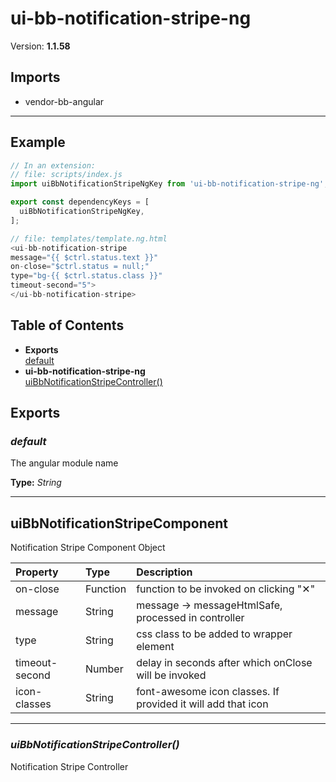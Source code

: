 # ui-bb-notification-stripe-ng


Version: **1.1.58**


## Imports

* vendor-bb-angular

---

## Example

```javascript
// In an extension:
// file: scripts/index.js
import uiBbNotificationStripeNgKey from 'ui-bb-notification-stripe-ng';

export const dependencyKeys = [
  uiBbNotificationStripeNgKey,
];

// file: templates/template.ng.html
<ui-bb-notification-stripe
message="{{ $ctrl.status.text }}"
on-close="$ctrl.status = null;"
type="bg-{{ $ctrl.status.class }}"
timeout-second="5">
</ui-bb-notification-stripe>
```

## Table of Contents
- **Exports**<br/>    <a href="#default">default</a><br/>
- **ui-bb-notification-stripe-ng**<br/>    <a href="#ui-bb-notification-stripe-nguiBbNotificationStripeController">uiBbNotificationStripeController()</a><br/>

## Exports

### <a name="default"></a>*default*

The angular module name

**Type:** *String*


---

## uiBbNotificationStripeComponent

Notification Stripe Component Object

| Property | Type | Description |
| :-- | :-- | :-- |
| on-close | Function | function to be invoked on clicking "✕" |
| message | String | message -&gt; messageHtmlSafe, processed in controller |
| type | String | css class to be added to wrapper element |
| timeout-second | Number | delay in seconds after which onClose will be invoked |
| icon-classes | String | font-awesome icon classes. If provided it will add that icon |

---

### <a name="ui-bb-notification-stripe-nguiBbNotificationStripeController"></a>*uiBbNotificationStripeController()*

Notification Stripe Controller
